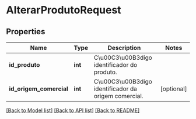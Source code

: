 # AlterarProdutoRequest

## Properties
Name | Type | Description | Notes
------------ | ------------- | ------------- | -------------
**id_produto** | **int** | C\u00C3\u00B3digo identificador do produto. | 
**id_origem_comercial** | **int** | C\u00C3\u00B3digo identificador da origem comercial. | [optional] 

[[Back to Model list]](../README.md#documentation-for-models) [[Back to API list]](../README.md#documentation-for-api-endpoints) [[Back to README]](../README.md)


